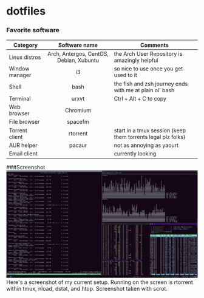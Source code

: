# dotfiles

### Favorite software
Category | Software name | Comments
--- | :---: | ---
Linux distros | Arch, Antergos, CentOS, Debian, Xubuntu | the Arch User Repository is amazingly helpful
Window manager | i3 | so nice to use once you get used to it
Shell | bash | the fish and zsh journey ends with me at plain ol' bash
Terminal | urxvt | Ctrl + Alt + C to copy
Web browser | Chromium 
File browser | spacefm
Torrent client | rtorrent | start in a tmux session (keep them torrents legal plz folks)
AUR helper | pacaur | not as annoying as yaourt
Email client |  | currently looking

###Screenshot
![Screenshot](./screenshot.png?raw=true)
Here's a screenshot of my current setup. Running on the screen is rtorrent within tmux, nload, dstat, and htop. Screenshot taken with scrot.
